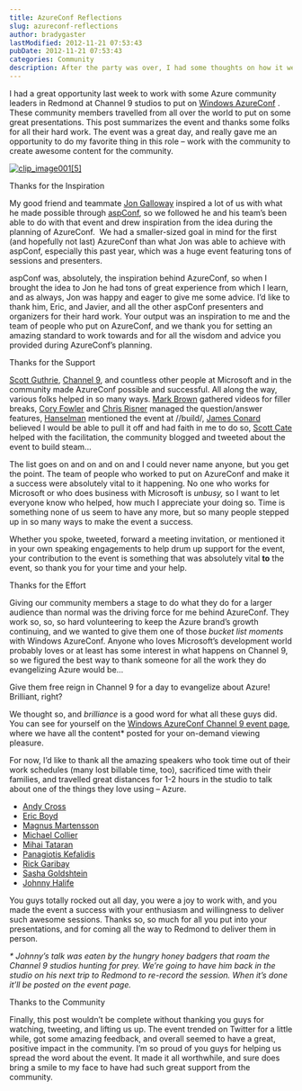 ```yaml
---
title: AzureConf Reflections
slug: azureconf-reflections
author: bradygaster
lastModified: 2012-11-21 07:53:43
pubDate: 2012-11-21 07:53:43
categories: Community
description: After the party was over, I had some thoughts on how it went
---
```


<p>I had a great opportunity last week to work with some Azure community leaders in Redmond at Channel 9 studios to put on
  <a href="http://channel9.msdn.com/Events/WindowsAzureConf/2012">Windows AzureConf</a> . These community members travelled from all over the world to put on some great presentations. This post summarizes the event and thanks some folks for all their hard work. The event was a great day, and really gave me an opportunity
  to do my favorite thing in this role &#x2013; work with the community to create awesome content for the community. </p>

  <a href="/Media/Default/Windows-Live-Writer/960cfcbd7383_141E3/clip_image001%5B5%5D.jpg">
    <img alt="clip_image001[5]" src="media/clip_image001%5B5%5D_thumb.jpg">
  </a> 

Thanks for the Inspiration
<p>My good friend and teammate
  <a href="http://weblogs.asp.net/jgalloway/">Jon Galloway</a>  inspired a lot of us with what he made possible through
  <a href="http://www.aspconf.net/">aspConf</a>, so we followed he and his team&#x2019;s been able to do with that event and drew inspiration from the idea during the planning of AzureConf.&#xA0; We had a smaller-sized goal in mind for the first (and hopefully not last) AzureConf than what Jon was
  able to achieve with aspConf, especially this past year, which was a huge event featuring tons of sessions and presenters. </p>
<p>aspConf was, absolutely, the inspiration behind AzureConf, so when I brought the idea to Jon he had tons of great experience from which I learn, and as always, Jon was happy and eager to give me some advice. I&#x2019;d like to thank him, Eric, and Javier, and
  all the other aspConf presenters and organizers for their hard work. Your output was an inspiration to me and the team of people who put on AzureConf, and we thank you for setting an amazing standard to work towards and for all the wisdom and advice
  you provided during AzureConf&#x2019;s planning. </p>
Thanks for the Support
<p>
  <a href="http://weblogs.asp.net/scottgu/">Scott Guthrie</a>,
  <a href="http://channel9.msdn.com/">Channel 9</a>, and countless other people at Microsoft and in the community made AzureConf possible and successful. All along the way, various folks helped in so many ways.
  <a href="https://twitter.com/markjbrown">Mark Brown</a>  gathered videos for filler breaks,
  <a href="http://blog.syntaxc4.net/">Cory Fowler</a>  and
  <a href="http://chrisrisner.com/">Chris Risner</a>  managed the question/answer features,
  <a href="http://www.hanselman.com/blog/">Hanselman</a>  mentioned the event at //build/,
  <a href="https://twitter.com/jamescon">James Conard</a>  believed I would be able to pull it off and had faith in me to do so,
  <a href="http://scottcate.com/">Scott Cate</a>  helped with the facilitation, the community blogged and tweeted about the event to build steam... </p>
<p>The list goes on and on and on and I could never name anyone, but you get the point. The team of people who worked to put on AzureConf and make it a success were absolutely vital to it happening. No one who works for Microsoft or who does business with
  Microsoft is <em>unbusy,</em>  so I want to let everyone know who helped, how much I appreciate your doing so. Time is something none of us seem to have any more, but so many people stepped up in so many ways to make the event a success. </p>
<p>Whether you spoke, tweeted, forward a meeting invitation, or mentioned it in your own speaking engagements to help drum up support for the event, your contribution to the event is something that was absolutely vital <strong>to</strong>  the event, so thank
  you for your time and your help. </p>
Thanks for the Effort
<p>Giving our community members a stage to do what they do for a larger audience than normal was the driving force for me behind AzureConf. They work so, so, so hard volunteering to keep the Azure brand&#x2019;s growth continuing, and we wanted to give them one
  of those <em>bucket list moments</em>  with Windows AzureConf. Anyone who loves Microsoft&#x2019;s development world probably loves or at least has some interest in what happens on Channel 9, so we figured the best way to thank someone for all the work they
  do evangelizing Azure would be&#x2026;</p>
<p>Give them free reign in Channel 9 for a day to evangelize about Azure! Brilliant, right?</p>
<p>We thought so, and <em>brilliance</em>  is a good word for what all these guys did. You can see for yourself on the
  <a href="http://channel9.msdn.com/Events/WindowsAzureConf/2012">Windows AzureConf Channel 9 event page</a>, where we have all the content* posted for your on-demand viewing pleasure. </p>
<p>For now, I&#x2019;d like to thank all the amazing speakers who took time out of their work schedules (many lost billable time, too), sacrificed time with their families, and travelled great distances for 1-2 hours in the studio to talk about one of the things
  they love using &#x2013; Azure. </p>
<ul>
  <li> <a href="http://blog.elastacloud.com/">Andy Cross</a>  </li>
  <li> <a href="http://ericdboyd.com/blog/">Eric Boyd</a>  </li>
  <li> <a href="http://magnusmartensson.com/">Magnus Martensson</a>  </li>
  <li> <a href="http://michaelcollier.wordpress.com/">Michael Collier</a>  </li>
  <li> <a href="http://www.avaelgo.ro/">Mihai Tataran</a>  </li>
  <li> <a href="http://www.kefalidis.me/">Panagiotis Kefalidis</a>  </li>
  <li> <a href="http://rickgaribay.net/">Rick Garibay</a>  </li>
  <li> <a href="http://www.selagroup.com/Office/Sasha_Goldshtein">Sasha Goldshtein</a>  </li>
  <li>
    <a href="http://johnny.io/">Johnny Halife</a> 
    <br>
  </li>
</ul>
<p>You guys totally rocked out all day, you were a joy to work with, and you made the event a success with your enthusiasm and willingness to deliver such awesome sessions. Thanks so, so much for all you put into your presentations, and for coming all the
  way to Redmond to deliver them in person. </p>
<p><em>* Johnny&#x2019;s talk was eaten by the hungry honey badgers that roam the Channel 9 studios hunting for prey. We&#x2019;re going to have him back in the studio on his next trip to Redmond to re-record the session. When it&#x2019;s done it&#x2019;ll be posted on the event page. </em> </p>
Thanks to the Community
<p>Finally, this post wouldn&#x2019;t be complete without thanking you guys for watching, tweeting, and lifting us up. The event trended on Twitter for a little while, got some amazing feedback, and overall seemed to have a great, positive impact in the community.
  I&#x2019;m so proud of you guys for helping us spread the word about the event. It made it all worthwhile, and sure does bring a smile to my face to have had such great support from the community. </p>
